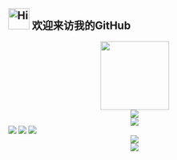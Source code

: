 <h2><img src="src/assert/hellokittydance.gif" alt="Hi" width="42" /> 欢迎来访我的GitHub </h2>
<div align="center"> <img height="137px" src="https://github-readme-stats.vercel.app/api?username=jxxxxxgl&hide_title=true&hide_border=true&show_icons=trueline_height=21&text_color=000&icon_color=000&bg_color=0,ea6161,ffc64d,fffc4d,52fa5a&theme=graywhite" /> </div>
<div align="center"> <img src="https://github-readme-stats.vercel.app/api/top-langs/?username=jxxxxxgl&count_private=true&hide_title=true&hide_border=true&layout=compact&langs_count=6&text_color=000&icon_color=fff&bg_color=0,52fa5a,4dfcff,c64dff&theme=graywhite" /> </div>
<div align="center"> <img src="https://github-profile-trophy.vercel.app/?username=jxxxxxgl" /> </div>
<div aligin="center"><span > <img src="https://img.shields.io/badge/-python-E34F26?style=flat-square&logo=python&logoColor=white" /> <img src="https://img.shields.io/badge/-Go-1572B6?style=flat-square&logo=Go" /> <img src="https://img.shields.io/badge/-Rust-oringe?style=flat-square&logo=Rust" /> </span> </div>
<div align="center"> <img src="https://visitor-badge.glitch.me/badge?page_id=jxxxxxgl&left_color=green&right_color=red" /> </div>
<div align="center"> <img src="https://github-readme-activity-graph.vercel.app/graph?username=jxxxxxgl&theme=dracula" /> </div>

